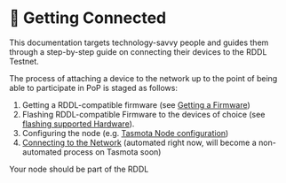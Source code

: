 # 🥂 Getting Connected

This documentation targets technology-savvy people and guides them through a step-by-step guide on connecting their devices to the RDDL Testnet.

The process of attaching a device to the network up to the point of being able to participate in PoP is staged as follows:

1. Getting a RDDL-compatible firmware (see [Getting a Firmware](getting-a-firmware.md))
2. Flashing RDDL-compatible Firmware to the devices of choice (see [flashing supported Hardware](rddl-compatible-devices/)).
3. Configuring the node (e.g. [Tasmota Node configuration](tasmota-node-configuration.md))
4. [Connecting to the Network](onboarding-machines-to-the-rddl-network/) (automated right now, will become a non-automated process on Tasmota soon)

Your node should be part of the RDDL
